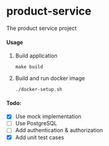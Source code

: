 # product-service

The product service project

#### Usage

1. Build application
    ```
    make build
    ```

2. Build and run docker image
    ```
    ./docker-setup.sh
    ```

#### Todo:
- [x] Use mock implementation
- [ ] Use PostgreSQL
- [ ] Add authentication & authorization
- [x] Add unit test cases